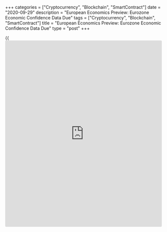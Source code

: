 +++
categories = ["Cryptocurrency", "Blockchain", "SmartContract"]
date = "2020-09-29"
description = "European Economics Preview: Eurozone Economic Confidence Data Due"
tags = ["Cryptocurrency", "Blockchain", "SmartContract"]
title = "European Economics Preview: Eurozone Economic Confidence Data Due"
type = "post"
+++

{{<iframe id="large-banner" src="https://www.bounty.group/#slide=24.0" width="100%" height="600" scrolling="no" style="border: 0px solid rgb(216, 221, 230); border-radius: 3px;">}}

Economic confidence from euro area and mortgage approvals data from the
UK are due on Tuesday, headlining a busy day for the European economic
[news](https://www.letsplayfx.com/blog/forex-news-website/).

At 2.45 am ET, the statistical office Insee publishes France's monthly
consumer confidence survey data for September. The consumer sentiment
index is forecast to fall marginally to 93.0 from 94 in August.

At 3.00 am ET, Sweden's National Institute of Economic Research is
scheduled to issue consumer and manufacturing confidence data.

In the meantime, flash consumer prices and retail sales from Spain and
unemployment from Hungary are due. Spain's consumer prices are forecast
to drop 0.5 percent annually in September, the same pace of decrease as
seen in August.

At 4.00 am ET, Italy's Istat is slated to release producer prices for
August.

Half an hour later, the Bank of England publishes mortgage approvals
data for August. The number of mortgage approvals is forecast to rise to
73,000 from 66,300 in July.

At 5.00 am ET, European Commission releases economic sentiment survey
data. The euro area economic confidence is forecast to rise to 89 in
September from 87.7 in August.

At 8.00 am ET, Destatis is set to issue Germany's flash consumer prices
for September. Consumer prices are forecast to drop 0.1 percent on year,
after staying flat in August.

For comments and feedback [contact](https://www.playgroundfx.com/contact/): editorial@rtt[news](https://www.letsplayfx.com/blog/forex-news-website/).com

[Economic News][1]

 **What parts of the world are seeing the best (and worst) economic
performances lately? Click[here][2] to check out our [Econ Scorecard][2]
and find out! See up-to-the-moment [ranking](https://www.playgroundfx.com/blog/crypto-exchange-ranking/)s for the best and worst
performers in [GDP][3], [unemployment rate][4], [inflation][5] and much
more.**

   1. www.rtt[news](https://www.letsplayfx.com/blog/forex-news-website/).com/Content/EconomicNews.aspx
   2. www.rtt[news](https://www.letsplayfx.com/blog/forex-news-website/).com/economic-scorecard/world-rank/industrial-production/highest-performance.aspx
   3. www.rtt[news](https://www.letsplayfx.com/blog/forex-news-website/).com/economic-scorecard/world-rank/GDP/highest-performance.aspx
   4. www.rtt[news](https://www.letsplayfx.com/blog/forex-news-website/).com/economic-scorecard/world-rank/unemployment-rate/lowest-performance.aspx
   5. www.rtt[news](https://www.letsplayfx.com/blog/forex-news-website/).com/economic-scorecard/world-rank/CPI/highest-performance.aspx
